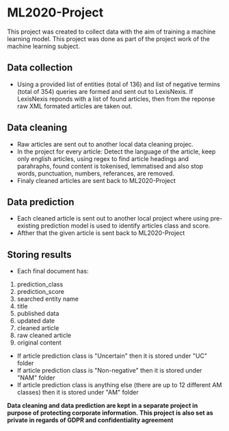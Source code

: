 # ML2020-Project

This project was created to collect data with the aim of training a machine learning model. 
This project was done as part of the project work of the machine learning subject.

## Data collection

 * Using a provided list of entities (total of 136) and list of negative termins (total of 354) queries are formed and sent out to LexisNexis. If LexisNexis reponds with a list of found articles, then from the reponse raw XML formated articles are taken out.
 
## Data cleaning

 * Raw articles are sent out to another local data cleaning projec. 
 * In the project for every article: Detect the language of the article, keep only english articles, using regex to find article headings and parahraphs, found content is tokenised, lemmatised and also stop words, punctuation, numbers, referances, are removed.
 * Finaly cleaned articles are sent back to ML2020-Project
 
## Data prediction

 * Each cleaned article is sent out to another local project where using pre-existing prediction model is used to identify articles class and score.
 * Afther that the given article is sent back to ML2020-Project
 
## Storing results
 * Each final document has:
 1. prediction_class
 2. prediction_score
 3. searched entity name
 4. title
 5. published data
 6. updated date
 7. cleaned article
 8. raw cleaned article
 9. original content
 
 * If article prediction class is "Uncertain" then it is stored under "UC" folder
 * If article prediction class is "Non-negative" then it is stored under "NAM" folder
 * If article prediction class is anything else (there are up to 12 different AM classes) then it is stored under "AM" folder
 
 
 
**Data cleaning and data prediction are kept in a separate project in purpose of protecting corporate information.**
**This project is also set as private in regards of GDPR and confidentiality agreement**
